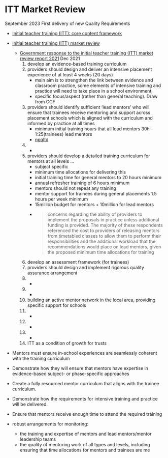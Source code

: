 ITT Market Review
=================

September 2023 First delivery of new Quality Requirements
* [Initial teacher training (ITT): core content framework](https://www.gov.uk/government/publications/initial-teacher-training-itt-core-content-framework)

* [Initial teacher training (ITT) market review](https://www.gov.uk/government/publications/initial-teacher-training-itt-market-review/initial-teacher-training-itt-market-review-overview#changes-to-itt)
    * [Government response to the initial teacher training (ITT) market review report 2021](https://assets.publishing.service.gov.uk/government/uploads/system/uploads/attachment_data/file/1059746/FOR_PUBLICATION_Government_response_to_the_initial_teacher_training__ITT__market_review_report.pdf) Dec 2021
        1. develop an evidence-based training curriculum
        2. providers should design and deliver an intensive placement experience of at least 4 weeks (20 days)
            * main aim is to strengthen the link between evidence and classroom practice, some elements of intensive training and practice will need to take place in a school environment,
            * specific focus/aspect (rather than general teaching). Draw from CCF
        3. providers should identify sufficient ‘lead mentors’ who will ensure that trainees receive mentoring and support across placement schools which is aligned with the curriculum and informed by practice at all times
            * minimum initial training hours that all lead mentors 30h - 1:25(trainees) lead mentors
            * [npqltd](https://www.ambition.org.uk/programmes/npqltd/)
        4. -
        5. providers should develop a detailed training curriculum for mentors at all levels ... 
            * subject specific
            * minimum time allocations for delivering this
            * initial training time for general mentors to 20 hours minimum
            * annual refresher training of 6 hours minimum
            * mentors should not repeat any training
            * mentor support for trainees during general placements 1.5 hours per week minimum
            * 15million budget for mentors + 10million for lead mentors
            * > concerns regarding the ability of providers to implement the proposals in practice unless additional funding is provided. 
              > The majority of these respondents referenced the cost to providers of releasing mentors from timetabled classes to allow them to perform their responsibilities and the additional workload that the recommendations would place on lead mentors, given the proposed minimum time allocations for training
        6. develop an assessment framework (for trainees)
        7. providers should design and implement rigorous quality assurance arrangement
        8. -
        9.  -
        10.  building an active mentor network in the local area, providing specific support for schools
        11.  -
        12.  -
        13.  -
        14.  ITT as a condition of growth for trusts

* Mentors must ensure in-school experiences are seamlessly coherent with the training curriculum
* Demonstrate how they will ensure that mentors have expertise in evidence-based subject- or phase-specific approaches
* Create a fully resourced mentor curriculum that aligns with the trainee curriculum.
* Demonstrate how the requirements for intensive training and practice will be delivered.
* Ensure that mentors receive enough time to attend the required training
*  robust arrangements for monitoring:
    *  the training and expertise of mentors and lead mentors/mentor leadership teams
    *  the quality of mentoring work of all types and levels, including ensuring that time allocations for mentors and trainees are me



